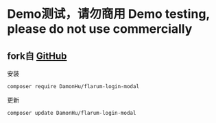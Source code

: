# Demo测试，请勿商用 Demo testing, please do not use commercially



## fork自 [GitHub](https://github.com/v17development/flarum-third-party-login-only)

安装

```
composer require DamonHu/flarum-login-modal
```

更新

```
composer update DamonHu/flarum-login-modal
```